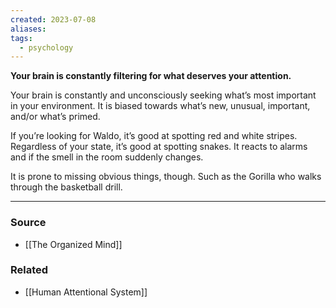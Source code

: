 ```yaml
---
created: 2023-07-08
aliases: 
tags:
  - psychology
---
```

**Your brain is constantly filtering for what deserves your attention.**

Your brain is constantly and unconsciously seeking what’s most important in your environment. It is biased towards what’s new, unusual, important, and/or what’s primed. 

If you’re looking for Waldo, it’s good at spotting red and white stripes. Regardless of your state, it’s good at spotting snakes. It reacts to alarms and if the smell in the room suddenly changes. 

It is prone to missing obvious things, though. Such as the Gorilla who walks through the basketball drill.

---

### Source
- [[The Organized Mind]]

### Related
- [[Human Attentional System]]
